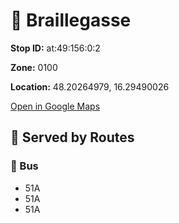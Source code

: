 # 🚉 Braillegasse


**Stop ID:** at:49:156:0:2

**Zone:** 0100

**Location:** 48.20264979, 16.29490026

[Open in Google Maps](https://www.google.com/maps?q=48.20264979,16.29490026)

## 🚆 Served by Routes

### 🚌 Bus
- 51A
- 51A
- 51A